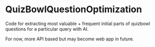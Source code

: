 # QuizBowlQuestionOptimization
Code for extracting most valuable + frequent initial parts of quizbowl questions for a particular query with AI.

For now, more API based but may become web app in future.
